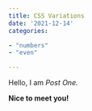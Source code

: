 ```yaml
---
title: CSS Variations
date: '2021-12-14'
categories:

- "numbers"
- "even"

---
```


Hello, I am _Post One._

**Nice to meet you!**